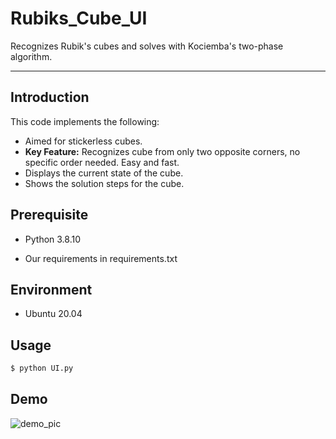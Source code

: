 # Rubiks_Cube_UI

Recognizes Rubik's cubes and solves with Kociemba's two-phase algorithm.

***
## **Introduction**

This code implements the following:

- Aimed for stickerless cubes.
- **Key Feature:** Recognizes cube from only two opposite corners, no specific order needed. Easy and fast.
- Displays the current state of the cube.
- Shows the solution steps for the cube.

## Prerequisite

* Python 3.8.10

* Our requirements in requirements.txt

## Environment

* Ubuntu 20.04

## Usage

```bash
$ python UI.py
```

## Demo

  ![demo_pic](https://github.com/user-attachments/assets/39c5cfb9-a00c-4d70-9746-b1117fa10ce1)


